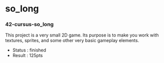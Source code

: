 # so_long
### 42-cursus-so_long
This project is a very small 2D game. Its purpose is to make you work with textures, sprites, and some other very basic gameplay elements.
- Status : finished
- Result : 125pts
